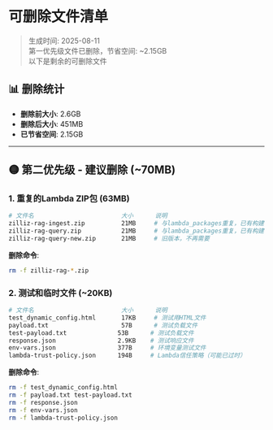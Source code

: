 # 可删除文件清单

> 生成时间: 2025-08-11  
> 第一优先级文件已删除，节省空间: ~2.15GB  
> 以下是剩余的可删除文件

## 📊 删除统计
- **删除前大小**: 2.6GB
- **删除后大小**: 451MB
- **已节省空间**: 2.15GB

---

## 🟡 第二优先级 - 建议删除 (~70MB)

### 1. 重复的Lambda ZIP包 (63MB)
```bash
# 文件名                        大小      说明
zilliz-rag-ingest.zip          21MB     # 与lambda_packages重复，已有构建流程
zilliz-rag-query.zip           21MB     # 与lambda_packages重复，已有构建流程
zilliz-rag-query-new.zip       21MB     # 旧版本，不再需要
```

**删除命令**:
```bash
rm -f zilliz-rag-*.zip
```

### 2. 测试和临时文件 (~20KB)
```bash
# 文件名                        大小      说明
test_dynamic_config.html       17KB     # 测试用HTML文件
payload.txt                    57B      # 测试负载文件
test-payload.txt              53B      # 测试负载文件
response.json                 2.9KB    # 测试响应文件
env-vars.json                 377B     # 环境变量测试文件
lambda-trust-policy.json      194B     # Lambda信任策略（可能已过时）
```

**删除命令**:
```bash
rm -f test_dynamic_config.html
rm -f payload.txt test-payload.txt
rm -f response.json
rm -f env-vars.json
rm -f lambda-trust-policy.json
```